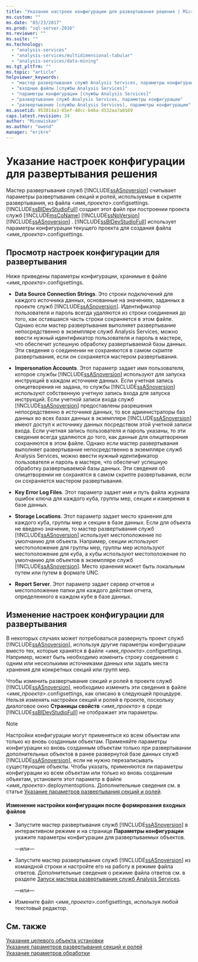 ```yaml
---
title: "Указание настроек конфигурации для развертывания решения | Microsoft Docs"
ms.custom: ""
ms.date: "03/23/2017"
ms.prod: "sql-server-2016"
ms.reviewer: ""
ms.suite: ""
ms.technology: 
  - "analysis-services"
  - "analysis-services/multidimensional-tabular"
  - "analysis-services/data-mining"
ms.tgt_pltfrm: ""
ms.topic: "article"
helpviewer_keywords: 
  - "мастер развертывания служб Analysis Services, параметры конфигурации"
  - "входные файлы [службы Analysis Services]"
  - "параметры конфигурации [службы Analysis Services]"
  - "развертывание служб Analysis Services, параметры конфигурации"
  - "развертывание [службы Analysis Services], параметры конфигурации"
ms.assetid: 953814a3-85ef-40cc-b46a-d532aa7a6569
caps.latest.revision: 34
author: "Minewiskan"
ms.author: "owend"
manager: "erikre"
---
```

# Указание настроек конфигурации для развертывания решения
  Мастер развертывания служб [!INCLUDE[ssASnoversion](../../includes/ssasnoversion-md.md)] считывает параметры развертывания секций и ролей, используемые в скрипте развертывания, из файла \<*имя_проекта*>.configsettings. [!INCLUDE[ssBIDevStudioFull](../../includes/ssbidevstudiofull-md.md)] создает этот файл при построении проекта служб [!INCLUDE[msCoName](../../includes/msconame-md.md)] [!INCLUDE[ssNoVersion](../../includes/ssnoversion-md.md)] [!INCLUDE[ssASnoversion](../../includes/ssasnoversion-md.md)] . [!INCLUDE[ssBIDevStudioFull](../../includes/ssbidevstudiofull-md.md)] использует параметры конфигурации текущего проекта для создания файла \<*имя_проекта*>.configsettings.  
  
## Просмотр настроек конфигурации для развертывания  
 Ниже приведены параметры конфигурации, хранимые в файле \<*имя_проекта*>.configsettings.  
  
-   **Data Source Connection Strings**. Это строки подключений для каждого источника данных, основанные на значениях, заданных в проекте служб [!INCLUDE[ssASnoversion](../../includes/ssasnoversion-md.md)]. Идентификатор пользователя и пароль всегда удаляются из строки соединения до того, как оставшаяся часть строки сохраняется в этом файле. Однако если мастер развертывания выполняет развертывание непосредственно в экземпляре служб Analysis Services, можно ввести нужный идентификатор пользователя и пароль в мастере, что обеспечит успешную обработку развертываемой базы данных. Эти сведения о соединении не сохраняются в самом скрипте развертывания, если он сохраняется мастером развертывания.  
  
-   **Impersonation Accounts**. Этот параметр задает имя пользователя, которое службы [!INCLUDE[ssASnoversion](../../includes/ssasnoversion-md.md)] используют для запуска инструкций в каждом источнике данных. Если учетная запись олицетворения не задана, то службы [!INCLUDE[ssASnoversion](../../includes/ssasnoversion-md.md)] используют собственную учетную запись входа для запуска инструкций. Если учетной записи входа служб [!INCLUDE[ssASnoversion](../../includes/ssasnoversion-md.md)] предоставлены разрешения непосредственно в источнике данных, то все администраторы баз данных во всех базах данных в экземпляре [!INCLUDE[ssASnoversion](../../includes/ssasnoversion-md.md)] имеют доступ к источнику данных посредством этой учетной записи входа. Если учетная запись пользователя и пароль указаны, то эти сведения всегда удаляются до того, как данные для олицетворения сохраняются в этом файле. Однако если мастер развертывания выполняет развертывание непосредственно в экземпляре служб Analysis Services, можно ввести нужный идентификатор пользователя и пароль в мастере, что обеспечит успешную обработку развертываемой базы данных. Эти сведения об олицетворении не сохранятся в самом скрипте развертывания, если он сохраняется мастером развертывания.  
  
-   **Key Error Log Files**. Этот параметр задает имя и путь файла журнала ошибок ключа для каждого куба, группы мер, секции и измерения в базе данных.  
  
-   **Storage Locations**. Этот параметр задает место хранения для каждого куба, группы мер и секции в базе данных. Если для объекта не введено значение, то мастер развертывания служб [!INCLUDE[ssASnoversion](../../includes/ssasnoversion-md.md)] использует местоположение по умолчанию для объекта. Например, секции используют местоположение для группы мер, группы мер используют местоположение для куба, а кубы используют местоположение по умолчанию для объектов в экземпляре служб [!INCLUDE[ssASnoversion](../../includes/ssasnoversion-md.md)]. Место хранения может быть локальным путем или путем в формате UNC.  
  
-   **Report Server**. Этот параметр задает сервер отчетов и местоположение папки для каждого действия отчета, определенного в каждом кубе в базе данных.  
  
## Изменение настроек конфигурации для развертывания  
 В некоторых случаях может потребоваться развернуть проект служб [!INCLUDE[ssASnoversion](../../includes/ssasnoversion-md.md)], используя другие параметры конфигурации вместо тех, которые хранятся в файле \<*имя_проекта*>.configsettings. Например, может быть необходимо изменить строку соединения с одним или несколькими источниками данных или задать места хранения для конкретных секций или групп мер.  
  
 Чтобы изменить развертывание секций и ролей в проекте служб [!INCLUDE[ssASnoversion](../../includes/ssasnoversion-md.md)], необходимо изменить эти сведения в файле \<*имя_проекта*>.configsettings, как описано в следующей процедуре. Нельзя изменять настройки секций и ролей в проекте, поскольку диалоговое окно **Страницы свойств** *\<имя_проекта>* в среде [!INCLUDE[ssBIDevStudioFull](../../includes/ssbidevstudiofull-md.md)] не отображает эти параметры.  
  
> [!NOTE]  
>  Настройки конфигурации могут применяться ко всем объектам или только ко вновь созданным объектам. Применяйте параметры конфигурации ко вновь созданным объектам только при развертывании дополнительных объектов в ранее развернутой базе данных служб [!INCLUDE[ssASnoversion](../../includes/ssasnoversion-md.md)], если не нужно перезаписывать существующие объекты. Чтобы указать, применяются ли параметры конфигурации ко всем объектам или только ко вновь созданным объектам, установите этот параметр в файле \<*имя_проекта*>.deploymentoptions. Дополнительные сведения см. в статье [Указание параметров развертывания секций и ролей](../../analysis-services/multidimensional-models/specifying-partition-and-role-deployment-options.md).  
  
#### Изменение настройки конфигурации после формирования входных файлов  
  
-   Запустите мастер развертывания служб [!INCLUDE[ssASnoversion](../../includes/ssasnoversion-md.md)] в интерактивном режиме и на странице **Параметры конфигурации** укажите параметры конфигурации для развертываемых объектов.  
  
     —или—  
  
-   Запустите мастер развертывания служб [!INCLUDE[ssASnoversion](../../includes/ssasnoversion-md.md)] из командной строки и настройте его на работу в режиме файла ответов. Дополнительные сведения о режиме файла ответов см. в разделе [Запуск мастера развертывания служб Analysis Services](../../analysis-services/multidimensional-models/running-the-analysis-services-deployment-wizard.md).  
  
     —или—  
  
-   Измените файл \<*имя_проекта*>.configsettings, используя любой текстовый редактор.  
  
## См. также  
 [Указание целевого объекта установки](../../analysis-services/multidimensional-models/specifying-the-installation-target.md)   
 [Указание параметров развертывания секций и ролей](../../analysis-services/multidimensional-models/specifying-partition-and-role-deployment-options.md)   
 [Указание параметров обработки](../../analysis-services/multidimensional-models/specifying-processing-options.md)  
  
  